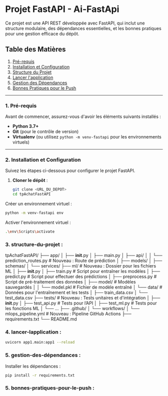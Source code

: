 # Projet FastAPI - Ai-FastApi

Ce projet est une API REST développée avec FastAPI, qui inclut une structure modulaire, des dépendances essentielles, et les bonnes pratiques pour une gestion efficace du dépôt.

## Table des Matières
1. [Pré-requis](#pré-requis)
2. [Installation et Configuration](#installation-et-configuration)
3. [Structure du Projet](#structure-du-projet)
4. [Lancer l'application](#lancer-lapplication)
5. [Gestion des Dépendances](#gestion-des-dépendances)
6. [Bonnes Pratiques pour le Push](#bonnes-pratiques-pour-le-push)

---

### 1. Pré-requis

Avant de commencer, assurez-vous d'avoir les éléments suivants installés :
- **Python 3.7+**
- **Git** (pour le contrôle de version)
- **Virtualenv** (ou utilisez `python -m venv-fastapi` pour les environnements virtuels)

---

### 2. Installation et Configuration

Suivez les étapes ci-dessous pour configurer le projet FastAPI.

1. **Cloner le dépôt** :
   ```bash
   git clone <URL_DU_DEPOT>
   cd tpAchatFastAPI

Créer un environnement virtuel :
   ```bash
   python -m venv-fastapi env
   ```

Activer l'environnement virtuel :
   ```bash
   .\env\Scripts\activate
   ```

### 3. **structure-du-projet** : 

tpAchatFastAPI/
├── app/
│   ├── __init__.py
│   ├── main.py
│   ├── api/ 
│   │   └── prediction_routes.py # Nouveau : Route de prédiction
│   ├── models/
│   ├── schemas/
│   └── services/
├── ml/                         # Nouveau : Dossier pour les fichiers ML
│   ├── __init__.py
│   ├── train.py                # Script pour entraîner les modèles
│   ├── predict.py              # Script pour effectuer des prédictions
│   ├── preprocess.py           # Script de pré-traitement des données
│   ├── model/                  # Modèles sauvegardés
│   │   └── model.pkl           # Fichier de modèle entraîné
│   └── data/                   # Données pour l'entraînement et les tests
│       ├── train_data.csv
│       └── test_data.csv
├── tests/                      # Nouveau : Tests unitaires et d'intégration
│   ├── __init__.py
│   ├── test_api.py             # Tests pour l’API
│   ├── test_ml.py              # Tests pour les fonctions ML
│   └── ...
├── .github/
│   └── workflows/
│       └── mlops_pipeline.yml  # Nouveau : Pipeline GitHub Actions
├── requirements.txt
└── README.md


### 4. **lancer-lapplication** :

  ```bash
  uvicorn app1.main:app1 --reload
  ```

### 5. **gestion-des-dépendances** :

Installer les dépendances :
   ```bash
   pip install -r requirements.txt
   ```


### 5. **bonnes-pratiques-pour-le-push** :


